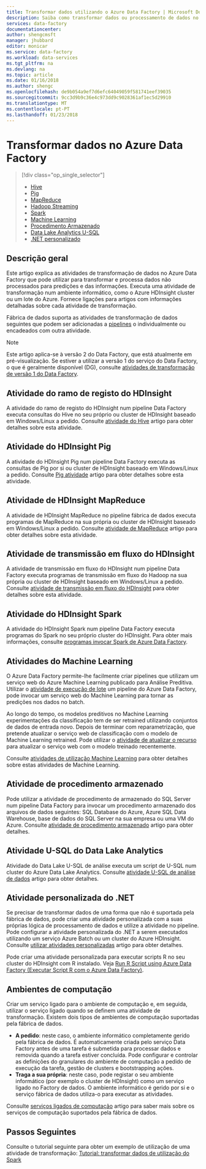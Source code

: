 ```yaml
---
title: Transformar dados utilizando o Azure Data Factory | Microsoft Docs
description: Saiba como transformar dados ou processamento de dados no Azure Data Factory com o Hadoop, o Machine Learning ou o Azure Data Lake Analytics.
services: data-factory
documentationcenter: 
author: shengcmsft
manager: jhubbard
editor: monicar
ms.service: data-factory
ms.workload: data-services
ms.tgt_pltfrm: na
ms.devlang: na
ms.topic: article
ms.date: 01/16/2018
ms.author: shengc
ms.openlocfilehash: de9b054a9ef7d6efc64049059f581741eef39035
ms.sourcegitcommit: 9cc3d9b9c36e4c973dd9c9028361af1ec5d29910
ms.translationtype: MT
ms.contentlocale: pt-PT
ms.lasthandoff: 01/23/2018
---
```

# <a name="transform-data-in-azure-data-factory"></a>Transformar dados no Azure Data Factory
> [!div class="op_single_selector"]
> * [Hive](transform-data-using-hadoop-hive.md)  
> * [Pig](transform-data-using-hadoop-pig.md)  
> * [MapReduce](transform-data-using-hadoop-map-reduce.md)  
> * [Hadoop Streaming](transform-data-using-hadoop-streaming.md)
> * [Spark](transform-data-using-spark.md)
> * [Machine Learning](transform-data-using-machine-learning.md) 
> * [Procedimento Armazenado](transform-data-using-stored-procedure.md)
> * [Data Lake Analytics U-SQL](transform-data-using-data-lake-analytics.md)
> * [.NET personalizado](transform-data-using-dotnet-custom-activity.md)

## <a name="overview"></a>Descrição geral
Este artigo explica as atividades de transformação de dados no Azure Data Factory que pode utilizar para transformar e processa dados não processados para predições e das informações. Executa uma atividade de transformação num ambiente informático, como o Azure HDInsight cluster ou um lote do Azure. Fornece ligações para artigos com informações detalhadas sobre cada atividade de transformação.

Fábrica de dados suporta as atividades de transformação de dados seguintes que podem ser adicionadas a [pipelines](concepts-pipelines-activities.md) o individualmente ou encadeados com outra atividade.

> [!NOTE]
> Este artigo aplica-se à versão 2 do Data Factory, que está atualmente em pré-visualização. Se estiver a utilizar a versão 1 do serviço do Data Factory, o que é geralmente disponível (DG), consulte [atividades de transformação de versão 1 do Data Factory](v1/data-factory-data-transformation-activities.md).
 

## <a name="hdinsight-hive-activity"></a>Atividade do ramo de registo do HDInsight
A atividade do ramo de registo do HDInsight num pipeline Data Factory executa consultas do Hive no seu próprio ou cluster de HDInsight baseado em Windows/Linux a pedido. Consulte [atividade do Hive](transform-data-using-hadoop-hive.md) artigo para obter detalhes sobre esta atividade. 

## <a name="hdinsight-pig-activity"></a>Atividade do HDInsight Pig
A atividade do HDInsight Pig num pipeline Data Factory executa as consultas de Pig por si ou cluster de HDInsight baseado em Windows/Linux a pedido. Consulte [Pig atividade](transform-data-using-hadoop-pig.md) artigo para obter detalhes sobre esta atividade. 

## <a name="hdinsight-mapreduce-activity"></a>Atividade de HDInsight MapReduce
A atividade de HDInsight MapReduce no pipeline fábrica de dados executa programas de MapReduce na sua própria ou cluster de HDInsight baseado em Windows/Linux a pedido. Consulte [atividade de MapReduce](transform-data-using-hadoop-map-reduce.md) artigo para obter detalhes sobre esta atividade.

## <a name="hdinsight-streaming-activity"></a>Atividade de transmissão em fluxo do HDInsight
A atividade de transmissão em fluxo do HDInsight num pipeline Data Factory executa programas de transmissão em fluxo do Hadoop na sua própria ou cluster de HDInsight baseado em Windows/Linux a pedido. Consulte [atividade de transmissão em fluxo do HDInsight](transform-data-using-hadoop-streaming.md) para obter detalhes sobre esta atividade.

## <a name="hdinsight-spark-activity"></a>Atividade do HDInsight Spark
A atividade do HDInsight Spark num pipeline Data Factory executa programas do Spark no seu próprio cluster do HDInsight. Para obter mais informações, consulte [programas invocar Spark de Azure Data Factory](transform-data-using-spark.md). 

## <a name="machine-learning-activities"></a>Atividades do Machine Learning
O Azure Data Factory permite-lhe facilmente criar pipelines que utilizam um serviço web do Azure Machine Learning publicado para Análise Preditiva. Utilizar o [atividade de execução de lote](transform-data-using-machine-learning.md) um pipeline do Azure Data Factory, pode invocar um serviço web do Machine Learning para tornar as predições nos dados no batch.

Ao longo do tempo, os modelos preditivos no Machine Learning experimentações da classificação tem de ser retrained utilizando conjuntos de dados de entrada novo. Depois de terminar com reparametrização, que pretende atualizar o serviço web de classificação com o modelo de Machine Learning retrained. Pode utilizar o [atividade de atualizar o recurso](update-machine-learning-models.md) para atualizar o serviço web com o modelo treinado recentemente.  

Consulte [atividades de utilização Machine Learning](transform-data-using-machine-learning.md) para obter detalhes sobre estas atividades de Machine Learning. 

## <a name="stored-procedure-activity"></a>Atividade de procedimento armazenado
Pode utilizar a atividade de procedimento de armazenado do SQL Server num pipeline Data Factory para invocar um procedimento armazenado dos arquivos de dados seguintes: SQL Database do Azure, Azure SQL Data Warehouse, base de dados do SQL Server na sua empresa ou uma VM do Azure. Consulte [atividade de procedimento armazenado](transform-data-using-stored-procedure.md) artigo para obter detalhes.  

## <a name="data-lake-analytics-u-sql-activity"></a>Atividade U-SQL do Data Lake Analytics
Atividade do Data Lake U-SQL de análise executa um script de U-SQL num cluster do Azure Data Lake Analytics. Consulte [atividade U-SQL de análise de dados](transform-data-using-data-lake-analytics.md) artigo para obter detalhes. 

## <a name="net-custom-activity"></a>Atividade personalizada do .NET
Se precisar de transformar dados de uma forma que não é suportada pela fábrica de dados, pode criar uma atividade personalizada com a suas próprias lógica de processamento de dados e utilize a atividade no pipeline. Pode configurar a atividade personalizada do .NET a serem executados utilizando um serviço Azure Batch ou um cluster do Azure HDInsight. Consulte [utilizar atividades personalizadas](transform-data-using-dotnet-custom-activity.md) artigo para obter detalhes. 

Pode criar uma atividade personalizada para executar scripts R no seu cluster do HDInsight com R instalado. Veja [Run R Script using Azure Data Factory (Executar Script R com o Azure Data Factory)](https://github.com/Azure/Azure-DataFactory/tree/master/Samples/RunRScriptUsingADFSample). 

## <a name="compute-environments"></a>Ambientes de computação
Criar um serviço ligado para o ambiente de computação e, em seguida, utilizar o serviço ligado quando se definem uma atividade de transformação. Existem dois tipos de ambientes de computação suportadas pela fábrica de dados. 

- **A pedido**: neste caso, o ambiente informático completamente gerido pela fábrica de dados. É automaticamente criada pelo serviço Data Factory antes de uma tarefa é submetida para processar dados e removida quando a tarefa estiver concluída. Pode configurar e controlar as definições do granulares do ambiente de computação a pedido de execução da tarefa, gestão de clusters e bootstrapping ações. 
- **Traga a sua própria**: neste caso, pode registar o seu ambiente informático (por exemplo o cluster de HDInsight) como um serviço ligado no Factory de dados. O ambiente informático é gerido por si e o serviço fábrica de dados utiliza-o para executar as atividades. 

Consulte [serviços ligados de computação](compute-linked-services.md) artigo para saber mais sobre os serviços de computação suportados pela fábrica de dados. 

## <a name="next-steps"></a>Passos Seguintes
Consulte o tutorial seguinte para obter um exemplo de utilização de uma atividade de transformação: [Tutorial: transformar dados de utilização do Spark](tutorial-transform-data-spark-powershell.md)
